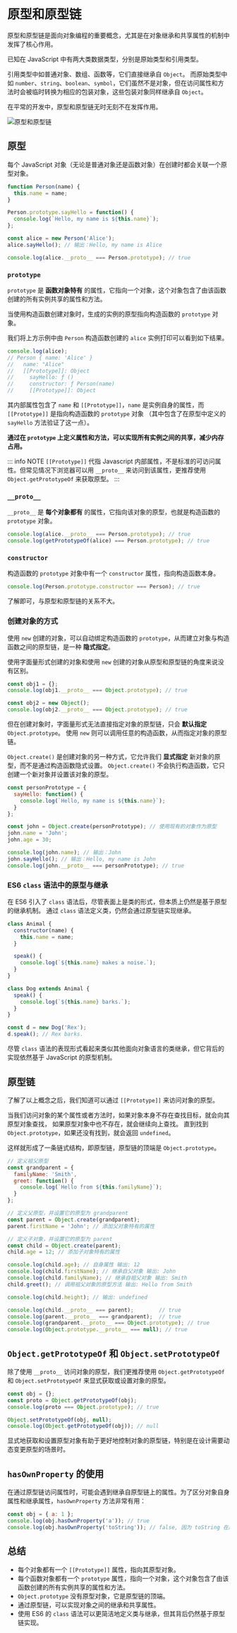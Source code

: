 # 原型和原型链
原型和原型链是面向对象编程的重要概念，尤其是在对象继承和共享属性的机制中发挥了核心作用。

已知在 JavaScript 中有两大类数据类型，分别是原始类型和引用类型。

引用类型中如普通对象、数组、函数等，它们直接继承自 `Object`。
而原始类型中如 `number`、`string`、`boolean`、`symbol`，它们虽然不是对象，但在访问属性和方法时会被临时转换为相应的包装对象，这些包装对象同样继承自 `Object`。

在平常的开发中，原型和原型链无时无刻不在发挥作用。

![原型和原型链](/images/prototypeChain.jpg)

## 原型
每个 JavaScript 对象（无论是普通对象还是函数对象）在创建时都会关联一个原型对象。
```js
function Person(name) {
  this.name = name;
}

Person.prototype.sayHello = function() {
  console.log(`Hello, my name is ${this.name}`);
};

const alice = new Person('Alice');
alice.sayHello(); // 输出：Hello, my name is Alice

console.log(alice.__proto__ === Person.prototype); // true
```

### `prototype`
`prototype` 是 **函数对象特有** 的属性，它指向一个对象，这个对象包含了由该函数创建的所有实例共享的属性和方法。

当使用构造函数创建对象时，生成的实例的原型指向构造函数的 `prototype` 对象。

我们将上方示例中由 `Person` 构造函数创建的 `alice` 实例打印可以看到如下结果。
```js
console.log(alice);
// Person { name: 'Alice' }
//   name: "Alice"
//   [[Prototype]]: Object
//     sayHello: ƒ ()
//     constructor: ƒ Person(name)
//     [[Prototype]]: Object
```
其内部属性包含了 `name` 和 `[[Prototype]]`，`name` 是实例自身的属性，而 `[[Prototype]]` 是指向构造函数的 `prototype` 对象
（其中包含了在原型中定义的 `sayHello` 方法验证了这一点）。

**通过在 `prototype` 上定义属性和方法，可以实现所有实例之间的共享，减少内存占用。**

::: info NOTE
`[[Prototype]]` 代指 Javascript 内部属性，不是标准的可访问属性。但常见情况下浏览器可以用 `__proto__` 来访问到该属性，更推荐使用 `Object.getPrototypeOf` 来获取原型。
:::

### `__proto__`
`__proto__` 是 **每个对象都有** 的属性，它指向该对象的原型，也就是构造函数的 `prototype` 对象。
```js
console.log(alice.__proto__ === Person.prototype); // true
console.log(getPrototypeOf(alice) === Person.prototype); // true
```

### `constructor`
构造函数的 `prototype` 对象中有一个 `constructor` 属性，指向构造函数本身。
```js
console.log(Person.prototype.constructor === Person); // true
```
了解即可，与原型和原型链的关系不大。

### 创建对象的方式
使用 `new` 创建的对象，可以自动绑定构造函数的 `prototype`，从而建立对象与构造函数之间的原型链，是一种 **隐式指定**。

使用字面量形式创建的对象和使用 `new` 创建的对象从原型和原型链的角度来说没有区别。
```js
const obj1 = {};
console.log(obj1.__proto__ === Object.prototype); // true

const obj2 = new Object();
console.log(obj2.__proto__ === Object.prototype); // true
```
但在创建对象时，字面量形式无法直接指定对象的原型链，只会 **默认指定** `Object.prototype`。
使用 `new` 则可以调用任意的构造函数，从而指定对象的原型链。

`Object.create()` 是创建对象的另一种方式，它允许我们 **显式指定** 新对象的原型，而不是通过构造函数隐式设置。
`Object.create()` 不会执行构造函数，它只创建一个新对象并设置该对象的原型。
```js
const personPrototype = {
  sayHello: function() {
    console.log(`Hello, my name is ${this.name}`);
  }
};

const john = Object.create(personPrototype); // 使用现有的对象作为原型
john.name = 'John';
john.age = 30;

console.log(john.name); // 输出：John
john.sayHello(); // 输出：Hello, my name is John
console.log(john.__proto__ === personPrototype); // true
```

### ES6 `class` 语法中的原型与继承
在 ES6 引入了 `class` 语法后，尽管表面上是类的形式，但本质上仍然是基于原型的继承机制。
通过 `class` 语法定义类，仍然会通过原型链实现继承。

```js
class Animal {
  constructor(name) {
    this.name = name;
  }

  speak() {
    console.log(`${this.name} makes a noise.`);
  }
}

class Dog extends Animal {
  speak() {
    console.log(`${this.name} barks.`);
  }
}

const d = new Dog('Rex');
d.speak(); // Rex barks.
```
尽管 `class` 语法的表现形式看起来类似其他面向对象语言的类继承，但它背后的实现依然基于 JavaScript 的原型机制。

## 原型链
了解了以上概念之后，我们知道可以通过 `[[Prototype]]` 来访问对象的原型。

当我们访问对象的某个属性或者方法时，如果对象本身不存在查找目标，就会向其原型对象查找， 如果原型对象中也不存在，就会继续向上查找。
直到找到 `Object.prototype`，如果还没有找到，就会返回 `undefined`。

这样就形成了一条链式结构，即原型链，原型链的顶端是 `Object.prototype`。
```js
// 定义祖父原型
const grandparent = {
  familyName: 'Smith',
  greet: function() {
    console.log(`Hello from ${this.familyName}`);
  }
};

// 定义父原型，并设置它的原型为 grandparent
const parent = Object.create(grandparent);
parent.firstName = 'John'; // 添加父对象特有的属性

// 定义子对象，并设置它的原型为 parent
const child = Object.create(parent);
child.age = 12; // 添加子对象特有的属性

console.log(child.age); // 自身属性 输出: 12
console.log(child.firstName); // 继承自父对象 输出: John
console.log(child.familyName); // 继承自祖父对象 输出: Smith
child.greet(); // 调用祖父对象的原型方法 输出: Hello from Smith

console.log(child.height); // 输出: undefined

console.log(child.__proto__ === parent);        // true
console.log(parent.__proto__ === grandparent);  // true
console.log(grandparent.__proto__ === Object.prototype); // true
console.log(Object.prototype.__proto__ === null); // true
```

## `Object.getPrototypeOf` 和 `Object.setPrototypeOf`
除了使用 `__proto__` 访问对象的原型，我们更推荐使用 `Object.getPrototypeOf` 和 `Object.setPrototypeOf` 来显式获取或设置对象的原型。

```js
const obj = {};
const proto = Object.getPrototypeOf(obj);
console.log(proto === Object.prototype); // true

Object.setPrototypeOf(obj, null);
console.log(Object.getPrototypeOf(obj)); // null
```
显式地获取和设置原型对象有助于更好地控制对象的原型链，特别是在设计需要动态变更原型的场景时。

## `hasOwnProperty` 的使用
在通过原型链访问属性时，可能会遇到继承自原型链上的属性。为了区分对象自身属性和继承属性，`hasOwnProperty` 方法非常有用：
```js
const obj = { a: 1 };
console.log(obj.hasOwnProperty('a')); // true
console.log(obj.hasOwnProperty('toString')); // false, 因为 toString 在原型链上
```

## 总结
- 每个对象都有一个 `[[Prototype]]` 属性，指向其原型对象。
- 每个函数对象都有一个 `prototype` 属性，指向一个对象，这个对象包含了由该函数创建的所有实例共享的属性和方法。
- `Object.prototype` 没有原型对象，它是原型链的顶端。
- 通过原型链，可以实现对象之间的继承和共享属性。
- 使用 ES6 的 `class` 语法可以更简洁地定义类与继承，但其背后仍然基于原型链实现。
